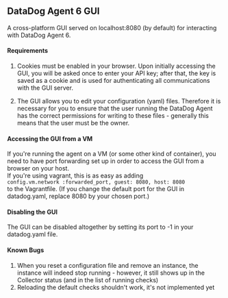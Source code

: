 ## DataDog Agent 6 GUI
A cross-platform GUI served on localhost:8080 (by default) for interacting with DataDog Agent 6.

#### Requirements
1. Cookies must be enabled in your browser. Upon initially accessing the GUI, you will be asked once to enter your API key; after that, the key is saved as a cookie and is used for authenticating all communications with the GUI server.  

2. The GUI allows you to edit your configuration (yaml) files. Therefore it is necessary for you to ensure that the user running the DataDog Agent has the correct permissions for writing to these files - generally this means that the user must be the owner.

#### Accessing the GUI from a VM
If you're running the agent on a VM (or some other kind of container), you need to have port forwarding set up in order to access the GUI from a browser on your host.  
If you're using vagrant, this is as easy as adding  
```config.vm.network :forwarded_port, guest: 8080, host: 8080```  
to the Vagrantfile. (If you change the default port for the GUI in datadog.yaml, replace 8080 by your chosen port.)

#### Disabling the GUI
The GUI can be disabled altogether by setting its port to -1 in your datadog.yaml file.

#### Known Bugs
1. When you reset a configuration file and remove an instance, the instance will indeed stop running - however, it still shows up in the Collector status (and in the list of running checks)
2. Reloading the default checks shouldn't work, it's not implemented yet
